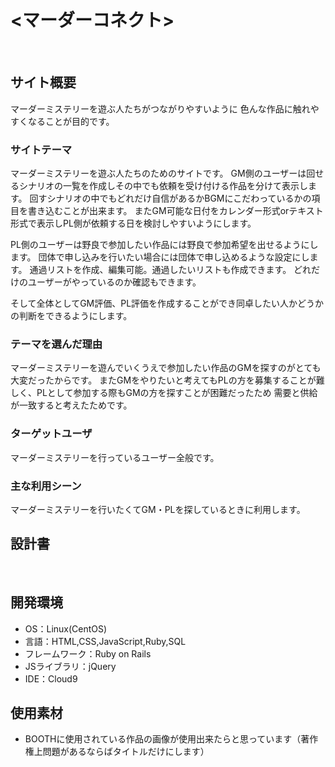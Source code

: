# <マーダーコネクト>
​
## サイト概要
マーダーミステリーを遊ぶ人たちがつながりやすいように
色んな作品に触れやすくなることが目的です。


### サイトテーマ
​マーダーミステリーを遊ぶ人たちのためのサイトです。
GM側のユーザーは回せるシナリオの一覧を作成しその中でも依頼を受け付ける作品を分けて表示します。
回すシナリオの中でもどれだけ自信があるかBGMにこだわっているかの項目を書き込むことが出来ます。
またGM可能な日付をカレンダー形式orテキスト形式で表示しPL側が依頼する日を検討しやすいようにします。

PL側のユーザーは野良で参加したい作品には野良で参加希望を出せるようにします。
団体で申し込みを行いたい場合には団体で申し込めるような設定にします。
通過リストを作成、編集可能。通過したいリストも作成できます。
どれだけのユーザーがやっているのか確認もできます。

そして全体としてGM評価、PL評価を作成することができ同卓したい人かどうかの判断をできるようにします。


### テーマを選んだ理由
マーダーミステリーを遊んでいくうえで参加したい作品のGMを探すのがとても大変だったからです。
またGMをやりたいと考えてもPLの方を募集することが難しく、PLとして参加する際もGMの方を探すことが困難だったため
需要と供給が一致すると考えたためです。


### ターゲットユーザ
マーダーミステリーを行っているユーザー全般です。


### 主な利用シーン
マーダーミステリーを行いたくてGM・PLを探しているときに利用します。


## 設計書
<!--テーマを設定・提出する時点では不要です-->
​
## 開発環境
- OS：Linux(CentOS)
- 言語：HTML,CSS,JavaScript,Ruby,SQL
- フレームワーク：Ruby on Rails
- JSライブラリ：jQuery
- IDE：Cloud9
​

## 使用素材
- BOOTHに使用されている作品の画像が使用出来たらと思っています（著作権上問題があるならばタイトルだけにします）
